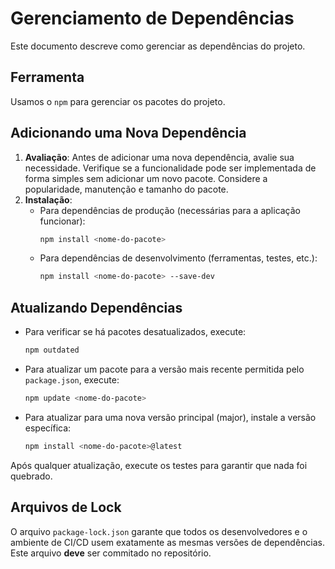 # Gerenciamento de Dependências

Este documento descreve como gerenciar as dependências do projeto.

## Ferramenta

Usamos o `npm` para gerenciar os pacotes do projeto.

## Adicionando uma Nova Dependência

1.  **Avaliação**: Antes de adicionar uma nova dependência, avalie sua necessidade. Verifique se a funcionalidade pode ser implementada de forma simples sem adicionar um novo pacote. Considere a popularidade, manutenção e tamanho do pacote.
2.  **Instalação**:
    - Para dependências de produção (necessárias para a aplicação funcionar):
      ```bash
      npm install <nome-do-pacote>
      ```
    - Para dependências de desenvolvimento (ferramentas, testes, etc.):
      ```bash
      npm install <nome-do-pacote> --save-dev
      ```

## Atualizando Dependências

- Para verificar se há pacotes desatualizados, execute:
  ```bash
  npm outdated
  ```
- Para atualizar um pacote para a versão mais recente permitida pelo `package.json`, execute:
  ```bash
  npm update <nome-do-pacote>
  ```
- Para atualizar para uma nova versão principal (major), instale a versão específica:
  ```bash
  npm install <nome-do-pacote>@latest
  ```

Após qualquer atualização, execute os testes para garantir que nada foi quebrado.

## Arquivos de Lock

O arquivo `package-lock.json` garante que todos os desenvolvedores e o ambiente de CI/CD usem exatamente as mesmas versões de dependências. Este arquivo **deve** ser commitado no repositório.
